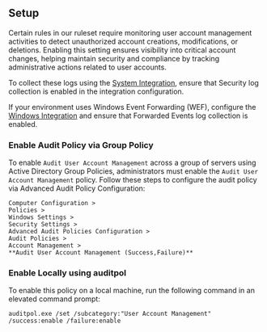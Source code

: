 ## Setup

Certain rules in our ruleset require monitoring user account management activities to detect unauthorized account creations, modifications, or deletions. Enabling this setting ensures visibility into critical account changes, helping maintain security and compliance by tracking administrative actions related to user accounts.

To collect these logs using the [System Integration](https://www.elastic.co/guide/en/integrations/current/system.html), ensure that Security log collection is enabled in the integration configuration.

If your environment uses Windows Event Forwarding (WEF), configure the [Windows Integration](https://www.elastic.co/guide/en/integrations/current/windows.html) and ensure that Forwarded Events log collection is enabled.

### Enable Audit Policy via Group Policy

To enable `Audit User Account Management` across a group of servers using Active Directory Group Policies, administrators must enable the `Audit User Account Management` policy. Follow these steps to configure the audit policy via Advanced Audit Policy Configuration:

```
Computer Configuration > 
Policies > 
Windows Settings > 
Security Settings > 
Advanced Audit Policies Configuration > 
Audit Policies > 
Account Management > 
**Audit User Account Management (Success,Failure)**
```

### Enable Locally using auditpol

To enable this policy on a local machine, run the following command in an elevated command prompt:

```
auditpol.exe /set /subcategory:"User Account Management" /success:enable /failure:enable
```
